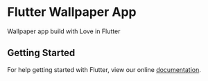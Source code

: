# Flutter Wallpaper App

Wallpaper app build with Love in Flutter

## Getting Started

For help getting started with Flutter, view our online
[documentation](https://flutter.io/).
